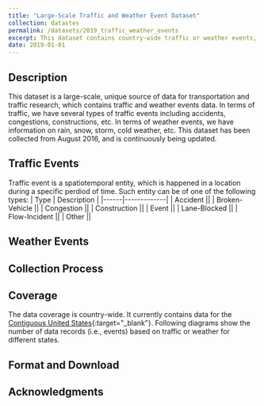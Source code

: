 ```yaml
---
title: "Large-Scale Traffic and Weather Event Dataset"
collection: datastes
permalink: /datasets/2019_traffic_weather_events
excerpt: This dataset contains country-wide traffic or weather events, which are continuously being collected from August 2016. Examples of traffic events are accident, congestion, and construction. Examples of weather events are rain, snow, and storm. 
date: 2019-01-01
---
```

## Description 
This dataset is a large-scale, unique source of data for transportation and traffic research, which contains traffic and weather events data. In terms of traffic, we have several types of traffic events including accidents, congestions, constructions, etc. In terms of weather events, we have information on rain, snow, storm, cold weather, etc. This dataset has been collected from August 2016, and is continuously being updated. 

## Traffic Events
Traffic event is a spatiotemporal entity, which is happened in a location during a specific perdiod of time. Such entity can be of one of the following types: 
| Type | Description |
|------|-------------|
| Accident ||
| Broken-Vehicle ||
| Congestion ||
| Construction ||
| Event ||
| Lane-Blocked ||
| Flow-Incident ||
| Other ||

## Weather Events

## Collection Process

## Coverage
The data coverage is country-wide. It currently contains data for the [Contiguous United States](https://en.wikipedia.org/wiki/Contiguous_United_States){:target="_blank"}. Following diagrams show the number of data records (i.e., events) based on traffic or weather for different states. 

## Format and Download

## Acknowledgments
